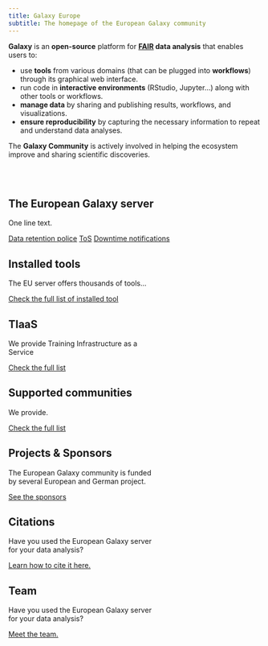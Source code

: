 ```yaml
---
title: Galaxy Europe
subtitle: The homepage of the European Galaxy community
---
```


<!-- Color palette: https://www.color-hex.com/color-palette/9983 -->

**Galaxy** is an **open-source** platform for **[FAIR](https://www.go-fair.org/fair-principles/) data analysis** that enables users to: 

- use **tools** from various domains (that can be plugged into **workflows**) through its graphical web interface.
- run code in **interactive environments** (RStudio, Jupyter...) along with other tools or workflows.
- **manage data** by sharing and publishing results, workflows, and visualizations.
- **ensure reproducibility** by capturing the necessary information to repeat and understand data analyses.

The **Galaxy Community** is actively involved in helping the ecosystem improve and sharing scientific discoveries.

<br><br>

  <div class="card border-secondary bg-secondary mb-1" style="width: 30rem">
    <div class="card-body">
      <h2 class="card-title text-dark">The European Galaxy server</h2>
      <p class="card-text">One line text.</p>
      <a href="#" class="btn btn-primary">Data retention police</a>
      <a href="#" class="btn btn-primary">ToS</a>
      <a href="#" class="btn btn-primary">Downtime notifications</a>
    </div>
  </div>
<!-- <div class="card-deck"> -->
<div class="card-deck">
  <div class="card border-secondary bg-light mb-1" style="width: 18rem">
    <div class="card-body">
      <h2 class="card-title text-dark">Installed tools</h2>
      <p class="card-text">The EU server offers thousands of tools...</p>
      <a href="#" class="btn btn-primary">Check the full list of installed tool</a>
    </div>
  </div>
  <div class="card border-secondary bg-light mb-1" style="width: 18rem">
    <div class="card-body">
      <h2 class="card-title text-dark">TIaaS</h2>
      <p class="card-text">We provide Training Infrastructure as a Service</p>
      <a href="#" class="btn btn-primary">Check the full list</a>
    </div>
  </div>
  <div class="card border-secondary bg-light mb-1" style="width: 18rem">
    <div class="card-body">
      <h2 class="card-title text-dark">Supported communities</h2>
      <p class="card-text">We provide.</p>
      <a href="#" class="btn btn-primary">Check the full list</a>
    </div>
  </div>
</div>
<div class="card-deck">
  <div class="card border-secondary bg-light mb-1" style="width: 18rem">
    <div class="card-body">
      <h2 class="card-title text-dark">Projects & Sponsors</h2>
      <p class="card-text">The European Galaxy community is funded by several European and German project.</p>
      <a href="#" class="btn btn-primary">See the sponsors</a>
    </div>
  </div>
  <div class="card border-secondary bg-light mb-1" style="width: 18rem">
    <div class="card-body">
      <h2 class="card-title text-dark">Citations</h2>
      <p class="card-text">Have you used the European Galaxy server for your data analysis? </p>
      <a href="#" class="btn btn-primary">Learn how to cite it here.</a>
    </div>
  </div>
  <div class="card border-secondary bg-light mb-1" style="width: 18rem">
    <div class="card-body">
      <h2 class="card-title text-dark">Team</h2>
      <p class="card-text">Have you used the European Galaxy server for your data analysis? </p>
      <a href="#" class="btn btn-primary">Meet the team.</a>
    </div>
  </div>
</div>
